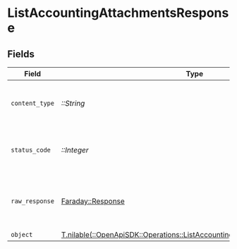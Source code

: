 # ListAccountingAttachmentsResponse


## Fields

| Field                                                                                                                                          | Type                                                                                                                                           | Required                                                                                                                                       | Description                                                                                                                                    |
| ---------------------------------------------------------------------------------------------------------------------------------------------- | ---------------------------------------------------------------------------------------------------------------------------------------------- | ---------------------------------------------------------------------------------------------------------------------------------------------- | ---------------------------------------------------------------------------------------------------------------------------------------------- |
| `content_type`                                                                                                                                 | *::String*                                                                                                                                     | :heavy_check_mark:                                                                                                                             | HTTP response content type for this operation                                                                                                  |
| `status_code`                                                                                                                                  | *::Integer*                                                                                                                                    | :heavy_check_mark:                                                                                                                             | HTTP response status code for this operation                                                                                                   |
| `raw_response`                                                                                                                                 | [Faraday::Response](https://www.rubydoc.info/gems/faraday/Faraday/Response)                                                                    | :heavy_check_mark:                                                                                                                             | Raw HTTP response; suitable for custom response parsing                                                                                        |
| `object`                                                                                                                                       | [T.nilable(::OpenApiSDK::Operations::ListAccountingAttachmentsResponseBody)](../../models/operations/listaccountingattachmentsresponsebody.md) | :heavy_minus_sign:                                                                                                                             | N/A                                                                                                                                            |